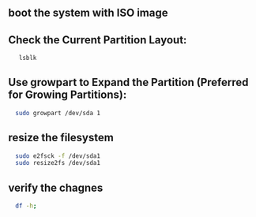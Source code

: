 ## boot the system with ISO image

## Check the Current Partition Layout: 

```bash
   lsblk
```

## Use growpart to Expand the Partition (Preferred for Growing Partitions):

```bash
  sudo growpart /dev/sda 1
```
  
## resize the filesystem

```bash
  sudo e2fsck -f /dev/sda1
  sudo resize2fs /dev/sda1
```
## verify the chagnes

```bash
  df -h;
```
